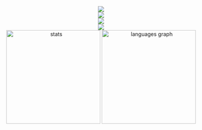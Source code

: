 <div align="center">
<!--    <a href="https://discord.com/users/279054249919381505">
      <img align="center" src="https://lanyard.cnrad.dev/api/279054249919381505?borderRadius=5px&theme=dark&bg=00000000&hideSpotify=false&animated=true" width="500" alt="discord"/>
   </a> -->
      <div align="center">
            <img src="https://skillicons.dev/icons?i=linux,arch,windows,apple" />
            <br/>
            <img src="https://skillicons.dev/icons?i=cpp,rust,c,cs,ts,go,py,html,sass,lua" />
             <br/>
            <img src="https://skillicons.dev/icons?i=cmake,dotnet,react,solidjs,tailwindcss,vite,qt,tauri,electron,wasm" />
            <br/>
            <img src="https://skillicons.dev/icons?i=sublime,clion,webstorm,rider,vim,vscodium" />
      </div>
            <div align="center">
     <img src="https://github-readme-stats-git-masterorgs-github-readme-stats-team.vercel.app/api?username=tacotakedown&include_orgs=true&show_icons=true&hide_border=true&theme=transparent&locale=en&card_width=400" height="250" alt="stats"/>
  <img src="https://github-readme-stats.vercel.app/api/top-langs?username=tacotakedown&locale=en&size_weight=0&count_weight=1&hide_title=false&hide=Cmake,HTML,JavaScript,SCSS,C,Powershell,Shell&layout=compact&langs_count=6&theme=transparent&hide_border=true&card_width=400" height="250" alt="languages graph"  />
</div>

</div>
